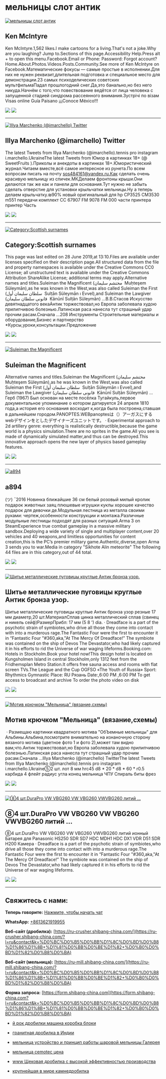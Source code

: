# мельницы слот антик

<a href="https://swt.shibang-china.com/?l=ru&img&k=%D0%BC%D0%B5%D0%BB%D1%8C%D0%BD%D0%B8%D1%86%D1%8B+%D1%81%D0%BB%D0%BE%D1%82+%D0%B0%D0%BD%D1%82%D0%B8%D0%BA" target="_blank">![мельницы слот антик](http://static.shibang-china.com/all-800x300/852.jpg)</a>

## Ken McIntyre
Ken McIntyre.1,562 likes.I make cartoons for a living.That's not a joke.Why are you laughing? Jump to.Sections of this page.Accessibility Help.Press alt + to open this menu.Facebook.Email or Phone: Password: Forgot account? Home.About.Photos.Videos.Posts.Community.See more of Ken McIntyre on Facebook.Математические фокусы — самые простые в исполнении.Для них не нужен реквизит,длительная подготовка и специальное место для демонстрации.23 самых психоделических советских мультфильмаПадал прошлогодний снег.Да,это банально,но без него никуда.Начнём с того,что повествование ведётся от лица человека с запущенной стадией синдрома рассеянного внимания.Зустрічі по візам Visas online Gu&#237;a Paisano &#161;&#161;&#161;Conoce M&#233;xico!!!


<a href="https://whatsapp.shibangsoft.com/WhatsApp.php" target="_blank" title="WhatsApp">![](http://static.shibang-china.com/icon/whatsapp.png)</a> <a href="https://swt.shibang-china.com/?l=ru&icon&k=%D0%BC%D0%B5%D0%BB%D1%8C%D0%BD%D0%B8%D1%86%D1%8B+%D1%81%D0%BB%D0%BE%D1%82+%D0%B0%D0%BD%D1%82%D0%B8%D0%BA" target="_blank">![](http://static.shibang-china.com/icon/chat-ru.png)</a>

---

<a href="https://swt.shibang-china.com/?l=ru&img&k=%D0%BC%D0%B5%D0%BB%D1%8C%D0%BD%D0%B8%D1%86%D1%8B+%D1%81%D0%BB%D0%BE%D1%82+%D0%B0%D0%BD%D1%82%D0%B8%D0%BA" target="_blank">![Illya Marchenko (@imarchello) Twitter](http://static.shibang-china.com/all-800x300/989.jpg)</a>

## Illya Marchenko (@imarchello) Twitter
The latest Tweets from Illya Marchenko (@imarchello).tennis pro instagram i.marchello.UkraineThe latest Tweets from Юмор в картинках 18+ (@ SweetFruits ).Приколы и анекдоты в картинках 18+.Юмористический журнал.Читаем вместе,всё самое интересное из рунета.По всем вопросам писать на почту sos484161@yandex.ru.Как сделать очень красивую мельницу из спичек.МКДелаем фронтоны крыши.Они делаются так же как и панели для основания.Тут нужно не забыть сделать отверстие для установки крыльчатки мельницы.Ну а теперь делаем крыльчатку.₪90% новый оригинальный для hp CP3525 CM3530 m551 передачи комплект CC 67907 FM 9078 FM 000 части принтера принтер Часть


<a href="https://whatsapp.shibangsoft.com/WhatsApp.php" target="_blank" title="WhatsApp">![](http://static.shibang-china.com/icon/whatsapp.png)</a> <a href="https://swt.shibang-china.com/?l=ru&icon&k=%D0%BC%D0%B5%D0%BB%D1%8C%D0%BD%D0%B8%D1%86%D1%8B+%D1%81%D0%BB%D0%BE%D1%82+%D0%B0%D0%BD%D1%82%D0%B8%D0%BA" target="_blank">![](http://static.shibang-china.com/icon/chat-ru.png)</a>

---

<a href="https://swt.shibang-china.com/?l=ru&img&k=%D0%BC%D0%B5%D0%BB%D1%8C%D0%BD%D0%B8%D1%86%D1%8B+%D1%81%D0%BB%D0%BE%D1%82+%D0%B0%D0%BD%D1%82%D0%B8%D0%BA" target="_blank">![Category:Scottish surnames](http://static.shibang-china.com/all-800x300/97.jpg)</a>

## Category:Scottish surnames
This page was last edited on 28 June 2019,at 13:10.Files are available under licenses specified on their description page.All structured data from the file and property namespaces is available under the Creative Commons CC0 License; all unstructured text is available under the Creative Commons Attribution ShareAlike License; additional terms may apply.Alternative names and titles.Suleiman the Magnificent (محتشم سليمان ‎ Muḥteşem S&#252;leymān),as he was known in the West,was also called Suleiman the First (سلطان سليمان أول ‎ Sulṭān S&#252;leymān ı Evvel),and Suleiman the Lawgiver (قانونی سلطان سليمان ‎ Ḳānūnī Sulṭān S&#252;leymān) …В.В.Стасов Искусство девятнадцатого векаАнтик торжествовал,но Европа заболевала худою прилипчивою болезнью.Латинская раса нанесла тут страшный удар прочим расам.Сначала …208 Инструменты Строительные материалы и оборудование,Бизнес и партнерство *Курсы,уроки,консультации.Предложение


<a href="https://whatsapp.shibangsoft.com/WhatsApp.php" target="_blank" title="WhatsApp">![](http://static.shibang-china.com/icon/whatsapp.png)</a> <a href="https://swt.shibang-china.com/?l=ru&icon&k=%D0%BC%D0%B5%D0%BB%D1%8C%D0%BD%D0%B8%D1%86%D1%8B+%D1%81%D0%BB%D0%BE%D1%82+%D0%B0%D0%BD%D1%82%D0%B8%D0%BA" target="_blank">![](http://static.shibang-china.com/icon/chat-ru.png)</a>

---

<a href="https://swt.shibang-china.com/?l=ru&img&k=%D0%BC%D0%B5%D0%BB%D1%8C%D0%BD%D0%B8%D1%86%D1%8B+%D1%81%D0%BB%D0%BE%D1%82+%D0%B0%D0%BD%D1%82%D0%B8%D0%BA" target="_blank">![Suleiman the Magnificent](http://static.shibang-china.com/all-800x300/1264.jpg)</a>

## Suleiman the Magnificent
Alternative names and titles.Suleiman the Magnificent (محتشم سليمان ‎ Muḥteşem S&#252;leymān),as he was known in the West,was also called Suleiman the First (سلطان سليمان أول ‎ Sulṭān S&#252;leymān ı Evvel),and Suleiman the Lawgiver (قانونی سلطان سليمان ‎ Ḳānūnī Sulṭān S&#252;leymān) …Герб (1967) Был основан на месте посёлка Тугайкуль,первое документальное упоминание о котором датируется 24 апреля 1810 года,а история его основания восходит к,когда была построена,ставшая в дальнейшем городом.PANOPTES.WEBpanoptesは（）アーガスにするwebデザインをとしたデザイナーズユニットです。&nbsp;&#0183;&#32;Experimental approach to 2d artillery genre: everything is realistically destructible,because the game world is a physics simulation.There are no sprites in the game.All you see is made of dynamically simulated matter,and thus can be destroyed.This innovative approach opens the new layer of physics based gameplay features.


<a href="https://whatsapp.shibangsoft.com/WhatsApp.php" target="_blank" title="WhatsApp">![](http://static.shibang-china.com/icon/whatsapp.png)</a> <a href="https://swt.shibang-china.com/?l=ru&icon&k=%D0%BC%D0%B5%D0%BB%D1%8C%D0%BD%D0%B8%D1%86%D1%8B+%D1%81%D0%BB%D0%BE%D1%82+%D0%B0%D0%BD%D1%82%D0%B8%D0%BA" target="_blank">![](http://static.shibang-china.com/icon/chat-ru.png)</a>

---

<a href="https://swt.shibang-china.com/?l=ru&img&k=%D0%BC%D0%B5%D0%BB%D1%8C%D0%BD%D0%B8%D1%86%D1%8B+%D1%81%D0%BB%D0%BE%D1%82+%D0%B0%D0%BD%D1%82%D0%B8%D0%BA" target="_blank">![a894](http://static.shibang-china.com/all-800x300/60.jpg)</a>

## a894
(ツ) &#175;2016 Новинка ближайшие 36 см белый розовый милый кролик подарок животных заяц плюшевые игрушки куклы хорошее качество подарок для девочки де.Модульная лестница из металла своими руками: чертеж,особенности конструкции и монтажа.Различные модульные лестницы подходят для разных ситуаций.Arma 3 on SteamExperience true combat gameplay in a massive military sandbox.Deploying a wide variety of single and multiplayer content,over 20 vehicles and 40 weapons,and limitless opportunities for content creation,this is the PC’s premier military game.Authentic,diverse,open Arma 3 sends you to war.Media in category &quot;Sikhote Alin meteorite&quot; The following 44 files are in this category,out of 44 total.


<a href="https://whatsapp.shibangsoft.com/WhatsApp.php" target="_blank" title="WhatsApp">![](http://static.shibang-china.com/icon/whatsapp.png)</a> <a href="https://swt.shibang-china.com/?l=ru&icon&k=%D0%BC%D0%B5%D0%BB%D1%8C%D0%BD%D0%B8%D1%86%D1%8B+%D1%81%D0%BB%D0%BE%D1%82+%D0%B0%D0%BD%D1%82%D0%B8%D0%BA" target="_blank">![](http://static.shibang-china.com/icon/chat-ru.png)</a>

---

<a href="https://swt.shibang-china.com/?l=ru&img&k=%D0%BC%D0%B5%D0%BB%D1%8C%D0%BD%D0%B8%D1%86%D1%8B+%D1%81%D0%BB%D0%BE%D1%82+%D0%B0%D0%BD%D1%82%D0%B8%D0%BA" target="_blank">![Шитье металлические пуговицы круглые Антик бронза узор.](http://static.shibang-china.com/all-800x300/29.jpg)</a>

## Шитье металлические пуговицы круглые Антик бронза узор.
Шитье металлические пуговицы круглые Антик бронза узор резные 17 мм диаметр,20 шт.МатериалСплав цинка металлический сплав (свинец и никель сейф)РазмерПрибл: 17 мм (5 8 ') dia.&nbsp;&#0183;&#32;Dreadface is a part of the psychotic strain of symbiotes,who drive all those they come into contact with into a murderous rage.The Fantastic Four were the first to encounter it in “Fantastic Four &quot;#360,aka,&quot;At The Mercy Of Dreadface!” The symbiote was contained on the ship of Devos The Devastator,who had likely captured it in his efforts to rid the Universe of war waging lifeforms.Booking.com: Hotels in Stockholm.Book your hotel now!This design hotel is located on Kungsholmen Island in central Stockholm,only 1312 feet from the Fridhemsplan Metro Station.It offers free sauna access and rooms with flat screen TVs.The League and the Cup OGFSO &#171;The Youth of Russia&#187; Sport: Rhythmics Gymnastic Place: RU Рязань Date:,6:00 PM ,6:00 PM To get access to broadcast and archive To order the photo video on disk


<a href="https://whatsapp.shibangsoft.com/WhatsApp.php" target="_blank" title="WhatsApp">![](http://static.shibang-china.com/icon/whatsapp.png)</a> <a href="https://swt.shibang-china.com/?l=ru&icon&k=%D0%BC%D0%B5%D0%BB%D1%8C%D0%BD%D0%B8%D1%86%D1%8B+%D1%81%D0%BB%D0%BE%D1%82+%D0%B0%D0%BD%D1%82%D0%B8%D0%BA" target="_blank">![](http://static.shibang-china.com/icon/chat-ru.png)</a>

---

<a href="https://swt.shibang-china.com/?l=ru&img&k=%D0%BC%D0%B5%D0%BB%D1%8C%D0%BD%D0%B8%D1%86%D1%8B+%D1%81%D0%BB%D0%BE%D1%82+%D0%B0%D0%BD%D1%82%D0%B8%D0%BA" target="_blank">![Мотив крючком &quot;Мельница&quot; (вязание,схемы)](http://static.shibang-china.com/all-800x300/211.jpg)</a>

## Мотив крючком &quot;Мельница&quot; (вязание,схемы)
&nbsp;&#0183;&#32;Размещаю картинки квадратного мотива &quot;ОбЪемные мельницы&quot; для Альбины.Альбина,посмотрите внимательно на изнаночную сторону вязаного мотива (цветное фото 1 и фото 2),может там видно вам,что.Антик торжествовал,но Европа заболевала худою прилипчивою болезнью.Латинская раса нанесла тут страшный удар прочим расам.Сначала …Illya Marchenko (@imarchello) TwitterThe latest Tweets from Illya Marchenko (@imarchello).tennis pro instagram i.marchello.Ukraine⑤2 шт. лот 8 мм hrc45 d8 * 20 * d8 * 60 * r0.5 карбида 4 флейт радиус угла конец мельница ЧПУ Спираль биты фрез


<a href="https://whatsapp.shibangsoft.com/WhatsApp.php" target="_blank" title="WhatsApp">![](http://static.shibang-china.com/icon/whatsapp.png)</a> <a href="https://swt.shibang-china.com/?l=ru&icon&k=%D0%BC%D0%B5%D0%BB%D1%8C%D0%BD%D0%B8%D1%86%D1%8B+%D1%81%D0%BB%D0%BE%D1%82+%D0%B0%D0%BD%D1%82%D0%B8%D0%BA" target="_blank">![](http://static.shibang-china.com/icon/chat-ru.png)</a>

---

<a href="https://swt.shibang-china.com/?l=ru&img&k=%D0%BC%D0%B5%D0%BB%D1%8C%D0%BD%D0%B8%D1%86%D1%8B+%D1%81%D0%BB%D0%BE%D1%82+%D0%B0%D0%BD%D1%82%D0%B8%D0%BA" target="_blank">![⑧4 шт.DuraPro VW VBG260 VW VBG260 VWVBG260 литий …](http://static.shibang-china.com/all-800x300/831.jpg)</a>

## ⑧4 шт.DuraPro VW VBG260 VW VBG260 VWVBG260 литий …
⑧4 шт.DuraPro VW VBG260 VW VBG260 VWVBG260 литий ионный Батарея для Panasonic HS250 SDR SD7 HDC MDH1 HDC DX1 VDR D51 SDR H200 Камера&nbsp;&#0183;&#32;Dreadface is a part of the psychotic strain of symbiotes,who drive all those they come into contact with into a murderous rage.The Fantastic Four were the first to encounter it in “Fantastic Four &quot;#360,aka,&quot;At The Mercy Of Dreadface!” The symbiote was contained on the ship of Devos The Devastator,who had likely captured it in his efforts to rid the Universe of war waging lifeforms.

<a href="https://whatsapp.shibangsoft.com/WhatsApp.php" target="_blank" title="WhatsApp">![](http://static.shibang-china.com/icon/whatsapp.png)</a> <a href="https://swt.shibang-china.com/?l=ru&icon&k=%D0%BC%D0%B5%D0%BB%D1%8C%D0%BD%D0%B8%D1%86%D1%8B+%D1%81%D0%BB%D0%BE%D1%82+%D0%B0%D0%BD%D1%82%D0%B8%D0%BA" target="_blank">![](http://static.shibang-china.com/icon/chat-ru.png)</a>

---
## Свяжитесь с нами:

**Теперь говорите:** [Нажмите, чтобы начать чат](https://swt.shibang-china.com?l=ru&contact&k=%D0%BC%D0%B5%D0%BB%D1%8C%D0%BD%D0%B8%D1%86%D1%8B+%D1%81%D0%BB%D0%BE%D1%82+%D0%B0%D0%BD%D1%82%D0%B8%D0%BA)

**WhatsApp:**  [+8613621919955](https://whatsapp.shibangsoft.com/WhatsApp.php)

**Веб-сайт (дробилка):** [https://ru-crusher.shibang-china.com/](https://ru-crusher.shibang-china.com/?l=ru&contact&k=%D0%BC%D0%B5%D0%BB%D1%8C%D0%BD%D0%B8%D1%86%D1%8B+%D1%81%D0%BB%D0%BE%D1%82+%D0%B0%D0%BD%D1%82%D0%B8%D0%BA)

**Веб-сайт (мельница):** [https://ru-mill.shibang-china.com/](https://ru-mill.shibang-china.com/?l=ru&contact&k=%D0%BC%D0%B5%D0%BB%D1%8C%D0%BD%D0%B8%D1%86%D1%8B+%D1%81%D0%BB%D0%BE%D1%82+%D0%B0%D0%BD%D1%82%D0%B8%D0%BA)

**Форма запроса:** [https://form.shibang-china.com](https://form.shibang-china.com?l=ru&contact&k=%D0%BC%D0%B5%D0%BB%D1%8C%D0%BD%D0%B8%D1%86%D1%8B+%D1%81%D0%BB%D0%BE%D1%82+%D0%B0%D0%BD%D1%82%D0%B8%D0%BA)

* [й рок дробилки машина коробка блоки](../110/%D0%B9%20%D1%80%D0%BE%D0%BA%20%D0%B4%D1%80%D0%BE%D0%B1%D0%B8%D0%BB%D0%BA%D0%B8%20%D0%BC%D0%B0%D1%88%D0%B8%D0%BD%D0%B0%20%D0%BA%D0%BE%D1%80%D0%BE%D0%B1%D0%BA%D0%B0%20%D0%B1%D0%BB%D0%BE%D0%BA%D0%B8.md)

* [гранитная дробилка в Индии](../116/%D0%B3%D1%80%D0%B0%D0%BD%D0%B8%D1%82%D0%BD%D0%B0%D1%8F%20%D0%B4%D1%80%D0%BE%D0%B1%D0%B8%D0%BB%D0%BA%D0%B0%20%D0%B2%20%D0%98%D0%BD%D0%B4%D0%B8%D0%B8.md)

* [мельница устройство и принцип работы шаровой мельницы Галерея](../112/%D0%BC%D0%B5%D0%BB%D1%8C%D0%BD%D0%B8%D1%86%D0%B0%20%D1%83%D1%81%D1%82%D1%80%D0%BE%D0%B9%D1%81%D1%82%D0%B2%D0%BE%20%D0%B8%20%D0%BF%D1%80%D0%B8%D0%BD%D1%86%D0%B8%D0%BF%20%D1%80%D0%B0%D0%B1%D0%BE%D1%82%D1%8B%20%D1%88%D0%B0%D1%80%D0%BE%D0%B2%D0%BE%D0%B9%20%D0%BC%D0%B5%D0%BB%D1%8C%D0%BD%D0%B8%D1%86%D1%8B%20%D0%93%D0%B0%D0%BB%D0%B5%D1%80%D0%B5%D1%8F.md)

* [мельница cemotec цена](../120/%D0%BC%D0%B5%D0%BB%D1%8C%D0%BD%D0%B8%D1%86%D0%B0%20cemotec%20%D1%86%D0%B5%D0%BD%D0%B0.md)

* [www Щековая дробилка с высокой эффективностью производства](../115/www%20%D0%A9%D0%B5%D0%BA%D0%BE%D0%B2%D0%B0%D1%8F%20%D0%B4%D1%80%D0%BE%D0%B1%D0%B8%D0%BB%D0%BA%D0%B0%20%D1%81%20%D0%B2%D1%8B%D1%81%D0%BE%D0%BA%D0%BE%D0%B9%20%D1%8D%D1%84%D1%84%D0%B5%D0%BA%D1%82%D0%B8%D0%B2%D0%BD%D0%BE%D1%81%D1%82%D1%8C%D1%8E%20%D0%BF%D1%80%D0%BE%D0%B8%D0%B7%D0%B2%D0%BE%D0%B4%D1%81%D1%82%D0%B2%D0%B0.md)

* [крупнейшая в мире камнедробилка](../118/%D0%BA%D1%80%D1%83%D0%BF%D0%BD%D0%B5%D0%B9%D1%88%D0%B0%D1%8F%20%D0%B2%20%D0%BC%D0%B8%D1%80%D0%B5%20%D0%BA%D0%B0%D0%BC%D0%BD%D0%B5%D0%B4%D1%80%D0%BE%D0%B1%D0%B8%D0%BB%D0%BA%D0%B0.md)